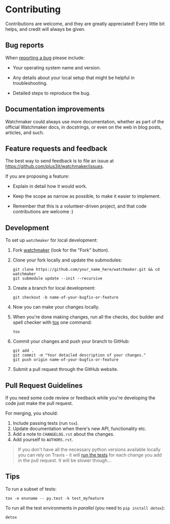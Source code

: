 # Contributing

Contributions are welcome, and they are greatly appreciated! Every little bit
helps, and credit will always be given.

## Bug reports

When [reporting a bug](https://github.com/plus3it/watchmaker/issues)
please include:

*   Your operating system name and version.

*   Any details about your local setup that might be helpful in
    troubleshooting.

*   Detailed steps to reproduce the bug.

## Documentation improvements

Watchmaker could always use more documentation, whether as part of the official
Watchmaker docs, in docstrings, or even on the web in blog posts, articles, and
such.

## Feature requests and feedback

The best way to send feedback is to file an issue at
<https://github.com/plus3it/watchmaker/issues>.

If you are proposing a feature:

*   Explain in detail how it would work.

*   Keep the scope as narrow as possible, to make it easier to implement.

*   Remember that this is a volunteer-driven project, and that code
    contributions are welcome :)

## Development

To set up `watchmaker` for local development:

1.  Fork [watchmaker](https://github.com/plus3it/watchmaker) (look for the
    "Fork" button).

2.  Clone your fork locally and update the submodules:

    ```shell
    git clone https://github.com/your_name_here/watchmaker.git && cd watchmaker
    git submodule update --init --recursive
    ```

3.  Create a branch for local development:

    ```shell
    git checkout -b name-of-your-bugfix-or-feature
    ```

4. Now you can make your changes locally.

5.  When you're done making changes, run all the checks, doc builder and spell
checker with [tox](http://tox.readthedocs.org/en/latest/install.html) one
command:

    ```shell
    tox
    ```

6.  Commit your changes and push your branch to GitHub:

    ```shell
    git add .
    git commit -m "Your detailed description of your changes."
    git push origin name-of-your-bugfix-or-feature
    ```

7.  Submit a pull request through the GitHub website.

## Pull Request Guidelines

If you need some code review or feedback while you're developing the code just
make the pull request.

For merging, you should:

1.  Include passing tests (run ``tox``).
2.  Update documentation when there's new API, functionality etc.
3.  Add a note to ``CHANGELOG.rst`` about the changes.
4.  Add yourself to ``AUTHORS.rst``.

> If you don't have all the necessary python versions available locally you
> can rely on Travis - it will [run the tests](https://travis-ci.org/plus3it/watchmaker/pull_requests)
> for each change you add in the pull request. It will be slower though...

## Tips

To run a subset of tests:

```shell
tox -e envname -- py.test -k test_myfeature
```

To run all the test environments in _parallel_ (you need to `pip install
detox`):

```shell
detox
```
